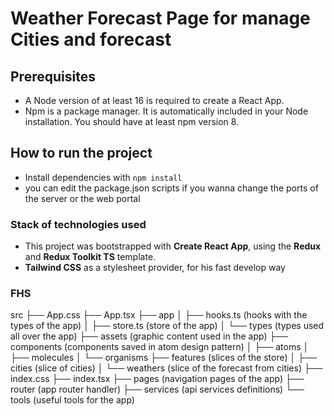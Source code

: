 # Weather Forecast Page for manage Cities and forecast

## Prerequisites

  - A Node version of at least 16 is required to create a React App.
  - Npm is a package manager. It is automatically included in your Node installation. You should have at least npm version 8.

## How to run the project


- Install dependencies with `npm install`
- you can edit the package.json scripts if you wanna change the ports of the server or the web portal

###  Stack of technologies used
- This project was bootstrapped with **Create React App**, using the **Redux** and **Redux Toolkit TS** template.
- **Tailwind CSS** as a stylesheet provider, for his fast develop way

### FHS

src
├── App.css
├── App.tsx
├── app
│   ├── hooks.ts  (hooks with the types of the app)
│   ├── store.ts  (store of the app)
│   └── types     (types used all over the app)
├── assets        (graphic content used in the app)
├── components    (components saved in atom design pattern)
│   ├── atoms
│   ├── molecules
│   └── organisms
├── features       (slices of the store)
│   ├── cities     (slice of cities)
│   └── weathers   (slice of the forecast from cities)
├── index.css
├── index.tsx
├── pages           (navigation pages of the app)
├── router          (app router handler)
├── services        (api services definitions)
└── tools           (useful tools for the app)